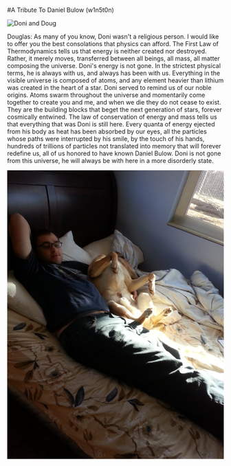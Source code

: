 #A Tribute To Daniel Bulow (w1n5t0n)

![Doni and Doug](/img/w1n5t0n_and_doug.jpg)

Douglas: As many of you know, Doni wasn't a religious person. I would like to offer you the best consolations that physics can afford. The First Law of Thermodynamics tells us that energy is neither created nor destroyed. Rather, it merely moves, transferred between all beings, all mass, all matter composing the universe. Doni's energy is not gone. In the strictest physical terms, he is always with us, and always has been with us.
Everything in the visible universe is composed of atoms, and any element heavier than lithium was created in the heart of a star. Doni served to remind us of our noble origins. Atoms swarm throughout the universe and momentarily come together to create you and me, and when we die they do not cease to exist. They are the building blocks that beget the next generation of stars, forever cosmically entwined.
The law of conservation of energy and mass tells us that everything that was Doni is still here. Every quanta of energy ejected from his body as heat has been absorbed by our eyes, all the particles whose paths were interrupted by his smile, by the touch of his hands, hundreds of trillions of particles not translated into memory that will forever redefine us, all of us honored to have known Daniel Bulow. Doni is not gone from this universe, he will always be with here in a more disorderly state.

![Doni and Rusty](/img/w1n5t0n_and_rusty.jpg)

